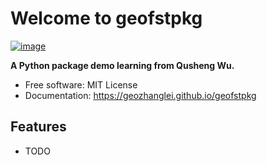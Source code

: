 # Welcome to geofstpkg


[![image](https://img.shields.io/pypi/v/geofstpkg.svg)](https://pypi.python.org/pypi/geofstpkg)


**A Python package demo learning from Qusheng Wu.**


-   Free software: MIT License
-   Documentation: <https://geozhanglei.github.io/geofstpkg>
    

## Features

-   TODO

